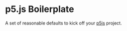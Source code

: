 # p5.js Boilerplate

A set of reasonable defaults to kick off your [p5js](http://p5js.org/) project.
